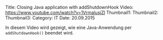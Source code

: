 Title: Closing Java application with addShutdownHook
Video: https://www.youtube.com/watch?v=1VrmalusjZI
Thumbnail1: 
Thumbnail2: 
Thumbnail3: 
Category: IT
Date: 20.09.2015

In diesem Video wird gezeigt, wie eine Java-Anwendung per `addShutdownHook()` beendet wird.
